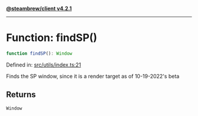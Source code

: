 [**@steambrew/client v4.2.1**](../README.md)

***

# Function: findSP()

```ts
function findSP(): Window
```

Defined in: [src/utils/index.ts:21](https://github.com/SteamClientHomebrew/SDK/blob/main/typescript-packages/client/src/utils/index.ts#L21)

Finds the SP window, since it is a render target as of 10-19-2022's beta

## Returns

`Window`
